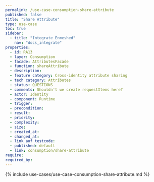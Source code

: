 ```yaml
---
permalink: /use-case-consumption-share-attribute
published: false
title: "Share Attribute"
type: use-case
toc: true
sidebar:
  - title: "Integrate Enmeshed"
    nav: "docs_integrate"
properties:
  - id: RA13
  - layer: Consumption
  - facade: AttributesFacade
  - function: shareAttribute
  - description:
  - feature category: Cross-identity attribute sharing
  - tech category: Attributes
  - status: QUESTIONS
  - comments: Shouldn't we create requestItems here?
  - actor: Identity
  - component: Runtime
  - trigger:
  - precondition:
  - result:
  - priority:
  - complexity:
  - size:
  - created_at:
  - changed_at:
  - link auf testcode:
  - published: default
  - link: consumption/share-attribute
require:
required_by:
---
```


{% include use-cases/use-case-consumption-share-attribute.md %}
